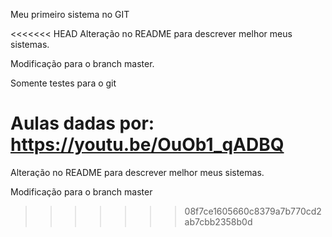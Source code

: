Meu primeiro sistema no GIT

<<<<<<< HEAD
Alteração no README para descrever melhor meus sistemas.

Modificação para o branch master. 

Somente testes para o git 

Aulas dadas por: https://youtu.be/OuOb1_qADBQ
=======
Alteração no README para descrever melhor meus sistemas. 

Modificação para o branch master
>>>>>>> 08f7ce1605660c8379a7b770cd2ab7cbb2358b0d
